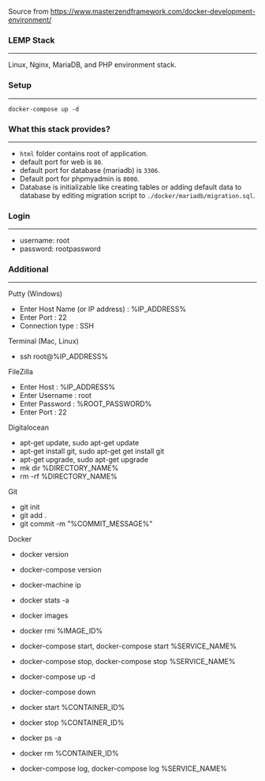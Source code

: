 Source from https://www.masterzendframework.com/docker-development-environment/

### LEMP Stack
---
Linux, Nginx, MariaDB, and PHP environment stack.

### Setup
---
```
docker-compose up -d
```

### What this stack provides?
---
* `html` folder contains root of application.
* default port for web is `80`.
* default port for database (mariadb) is `3306`.
* Default port for phpmyadmin is `8000`.
* Database is initializable like creating tables or adding default data to database by editing migration script to `./docker/mariadb/migration.sql`.

### Login
---
* username: root  
* password: rootpassword  

### Additional
---
Putty (Windows) 
* Enter Host Name (or IP address) : %IP_ADDRESS%
* Enter Port : 22
* Connection type : SSH 

Terminal (Mac, Linux) 
* ssh root@%IP_ADDRESS%

FileZilla 
* Enter Host : %IP_ADDRESS%
* Enter Username : root
* Enter Password : %ROOT_PASSWORD%
* Enter Port : 22

Digitalocean
* apt-get update, sudo apt-get update
* apt-get install git, sudo apt-get get install git
* apt-get upgrade, sudo apt-get upgrade
* mk dir %DIRECTORY_NAME%
* rm -rf %DIRECTORY_NAME%

Git 
* git init
* git add .
* git commit -m "%COMMIT_MESSAGE%"

Docker
* docker version
* docker-compose version
* docker-machine ip
* docker stats -a

* docker images
* docker rmi %IMAGE_ID%

* docker-compose start, docker-compose start %SERVICE_NAME%
* docker-compose stop, docker-compose stop %SERVICE_NAME%
* docker-compose up -d 
* docker-compose down

* docker start %CONTAINER_ID%
* docker stop %CONTAINER_ID%
* docker ps -a
* docker rm %CONTAINER_ID%

* docker-compose log, docker-compose log %SERVICE_NAME%